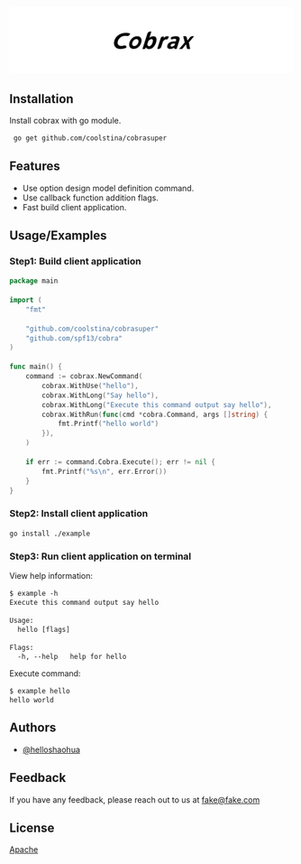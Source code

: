 
![Logo](assets/banner/cobrax.jpg)

    
## Installation

Install cobrax with go module.

```bash
 go get github.com/coolstina/cobrasuper
```
    
## Features

- Use option design model definition command.
- Use callback function addition flags.
- Fast build client application.

## Usage/Examples

### Step1: Build client application

```go
package main

import (
	"fmt"

	"github.com/coolstina/cobrasuper"
	"github.com/spf13/cobra"
)

func main() {
	command := cobrax.NewCommand(
		cobrax.WithUse("hello"),
		cobrax.WithLong("Say hello"),
		cobrax.WithLong("Execute this command output say hello"),
		cobrax.WithRun(func(cmd *cobra.Command, args []string) {
			fmt.Printf("hello world")
		}),
	)

	if err := command.Cobra.Execute(); err != nil {
		fmt.Printf("%s\n", err.Error())
	}
}
```

### Step2: Install client application

```shell script
go install ./example
```

### Step3: Run client application on terminal

View help information:

```shell script
$ example -h
Execute this command output say hello

Usage:
  hello [flags]

Flags:
  -h, --help   help for hello
``` 

Execute command: 

```shell script
$ example hello
hello world
```

  
## Authors

- [@helloshaohua](https://www.github.com/helloshaohua)
  
## Feedback

If you have any feedback, please reach out to us at fake@fake.com

  
## License

[Apache](http://www.apache.org/licenses/LICENSE-2.0)